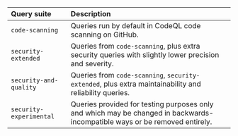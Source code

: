  | Query suite | Description |
  | :- | :- |
  | `code-scanning` | Queries run by default in CodeQL code scanning on GitHub. |
  | `security-extended` | Queries from `code-scanning`, plus extra security queries with slightly lower precision and severity. |
  | `security-and-quality` | Queries from `code-scanning`, `security-extended`, plus extra maintainability and reliability queries. |
  | `security-experimental` | Queries provided for testing purposes only and which may be changed in backwards-incompatible ways or be removed entirely. |
